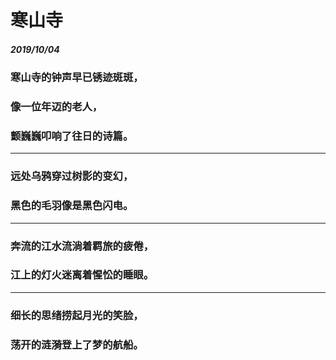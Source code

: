 <style>
  .page-header>a{display:none;}
  .site-footer{display:none;}
</style>
# 寒山寺
##### 2019/10/04
### 寒山寺的钟声早已锈迹斑斑，
### 像一位年迈的老人，
### 颤巍巍叩响了往日的诗篇。
---
### 远处乌鸦穿过树影的变幻，
### 黑色的毛羽像是黑色闪电。
---
### 奔流的江水流淌着羁旅的疲倦，
### 江上的灯火迷离着惺忪的睡眼。
---
### 细长的思绪捞起月光的笑脸，
### 荡开的涟漪登上了梦的航船。

